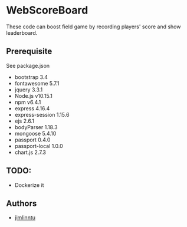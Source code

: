 # WebScoreBoard
These code can boost field game by recording players' score and show leaderboard.

## Prerequisite
See package.json
* bootstrap 3.4
* fontawesome 5.7.1
* jquery 3.3.1
* Node.js v10.15.1
* npm v6.4.1
* express 4.16.4
* express-session 1.15.6
* ejs 2.6.1
* bodyParser 1.18.3
* mongoose 5.4.10
* passport 0.4.0
* passport-local 1.0.0
* chart.js 2.7.3

## TODO:
* Dockerize it

## Authors
* [jimlinntu](https://github.com/jimlinntu)
